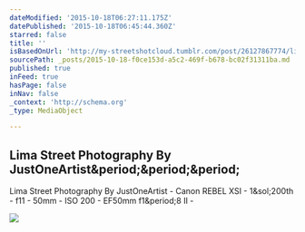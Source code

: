 ```yaml
---
dateModified: '2015-10-18T06:27:11.175Z'
datePublished: '2015-10-18T06:45:44.360Z'
starred: false
title: ''
isBasedOnUrl: 'http://my-streetshotcloud.tumblr.com/post/26127867774/lima-street-photography-by-justoneartist'
sourcePath: _posts/2015-10-18-f0ce153d-a5c2-469f-b678-bc02f31311ba.md
published: true
inFeed: true
hasPage: false
inNav: false
_context: 'http://schema.org'
_type: MediaObject

---
```

<article style=""><h1>Lima Street Photography By JustOneArtist&amp;period;&amp;period;&amp;period;</h1><p>Lima Street Photography By JustOneArtist - Canon REBEL XSI - 1&amp;sol;200th - f11 - 50mm - ISO 200 - EF50mm f1&amp;period;8 II -</p><img src="http://41.media.tumblr.com/tumblr_m6d8afynRU1rzlmeco1_500.jpg" /></article>